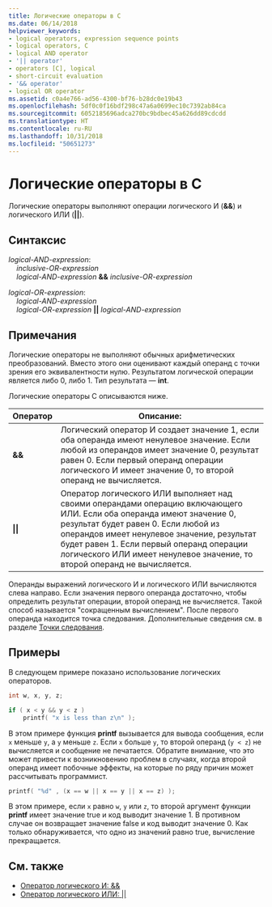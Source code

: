 ```yaml
---
title: Логические операторы в C
ms.date: 06/14/2018
helpviewer_keywords:
- logical operators, expression sequence points
- logical operators, C
- logical AND operator
- '|| operator'
- operators [C], logical
- short-circuit evaluation
- '&& operator'
- logical OR operator
ms.assetid: c0a4e766-ad56-4300-bf76-b28dc0e19b43
ms.openlocfilehash: 5df0c0f16bdf298c47a6a0699ec10c7392ab84ca
ms.sourcegitcommit: 6052185696adca270bc9bdbec45a626dd89cdcdd
ms.translationtype: HT
ms.contentlocale: ru-RU
ms.lasthandoff: 10/31/2018
ms.locfileid: "50651273"
---
```

# <a name="c-logical-operators"></a>Логические операторы в C

Логические операторы выполняют операции логического И (**&&**) и логического ИЛИ (**||**).

## <a name="syntax"></a>Синтаксис

*logical-AND-expression*:<br/>
&nbsp;&nbsp;&nbsp;&nbsp;*inclusive-OR-expression*<br/>
&nbsp;&nbsp;&nbsp;&nbsp;*logical-AND-expression* **&&** *inclusive-OR-expression*

*logical-OR-expression*:<br/>
&nbsp;&nbsp;&nbsp;&nbsp;*logical-AND-expression*<br/>
&nbsp;&nbsp;&nbsp;&nbsp;*logical-OR-expression* **&#124;&#124;** *logical-AND-expression*

## <a name="remarks"></a>Примечания

Логические операторы не выполняют обычных арифметических преобразований. Вместо этого они оценивают каждый операнд с точки зрения его эквивалентности нулю. Результатом логической операции является либо 0, либо 1. Тип результата — **int**.

Логические операторы C описываются ниже.

|Оператор|Описание:|
|--------------|-----------------|
|**&&**|Логический оператор И создает значение 1, если оба операнда имеют ненулевое значение. Если любой из операндов имеет значение 0, результат равен 0. Если первый операнд операции логического И имеет значение 0, то второй операнд не вычисляется.|
|**&#124;&#124;**|Оператор логического ИЛИ выполняет над своими операндами операцию включающего ИЛИ. Если оба операнда имеют значение 0, результат будет равен 0. Если любой из операндов имеет ненулевое значение, результат будет равен 1. Если первый операнд операции логического ИЛИ имеет ненулевое значение, то второй операнд не вычисляется.|

Операнды выражений логического И и логического ИЛИ вычисляются слева направо. Если значения первого операнда достаточно, чтобы определить результат операции, второй операнд не вычисляется. Такой способ называется "сокращенным вычислением". После первого операнда находится точка следования. Дополнительные сведения см. в разделе [Точки следования](../c-language/c-sequence-points.md).

## <a name="examples"></a>Примеры

В следующем примере показано использование логических операторов.

```C
int w, x, y, z;

if ( x < y && y < z )
    printf( "x is less than z\n" );
```

В этом примере функция **printf** вызывается для вывода сообщения, если `x` меньше `y`, а `y` меньше `z`. Если `x` больше `y`, то второй операнд (`y < z`) не вычисляется и сообщение не печатается. Обратите внимание, что это может привести к возникновению проблем в случаях, когда второй операнд имеет побочные эффекты, на которые по ряду причин может рассчитывать программист.

```C
printf( "%d" , (x == w || x == y || x == z) );
```

В этом примере, если `x` равно `w`, `y` или `z`, то второй аргумент функции **printf** имеет значение true и код выводит значение 1. В противном случае он возвращает значение false и код выводит значение 0. Как только обнаруживается, что одно из значений равно true, вычисление прекращается.

## <a name="see-also"></a>См. также

- [Оператор логического И: &&](../cpp/logical-and-operator-amp-amp.md)
- [Оператор логического ИЛИ: &#124;&#124;](../cpp/logical-or-operator-pipe-pipe.md)
